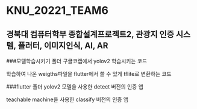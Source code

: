 # KNU_20221_TEAM6
경북대 컴퓨터학부 종합설계프로젝트2, 관광지 인증 시스템, 플러터, 이미지인식, AI, AR
-----

###모델학습시키기 폴더
구글코랩에서 yolov2 학습시키는 코드

학습하여 나온 weigths파일을 flutter에서 쓸 수 있게 tflite로 변환하는 코드


###flutter 폴더
yolov2 모델을 사용한 detect 버전의 인증 앱

teachable machine을 사용한 classify 버전의 인증 앱
